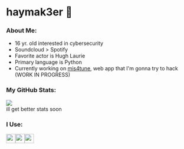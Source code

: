 # haymak3er 🐎

### About Me:
 - 16 yr. old interested in cybersecurity
 - Soundcloud > Spotify
 - Favorite actor is Hugh Laurie
 - Primary language is Python
 - Currently working on [mis4tune](https://github.com/haymak3er/mis4tune), web app that I'm gonna try to hack (WORK IN PROGRESS)

### My GitHub Stats:
[![](https://github-readme-stats.vercel.app/api?username=haymak3er&theme=github_dark&show_icons=true&hide=contribs,prs)](https://github.com/anuraghazra/github-readme-stats)<br>
ill get better stats soon

### I Use:
<img src="https://haymak3er.github.io/res/profile/arch.png" width=25 height=25/><img src="https://haymak3er.github.io/res/profile/ubuntu.png" width=25 height=25/><img src="https://haymak3er.github.io/res/profile/windows.png" width=25 height=25/>
